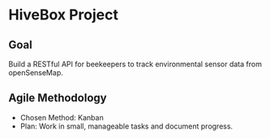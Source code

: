 # HiveBox Project
## Goal
Build a RESTful API for beekeepers to track environmental sensor data from openSenseMap.

## Agile Methodology
- Chosen Method: Kanban 
- Plan: Work in small, manageable tasks and document progress.